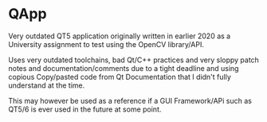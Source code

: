 # QApp

Very outdated QT5 application originally written in earlier 2020 as a University assignment to test using the OpenCV library/API. 

Uses very outdated toolchains, bad Qt/C++ practices and very sloppy patch notes and documentation/comments due to a tight deadline and using copious Copy/pasted code from Qt Documentation that I didn't fully understand at the time.

This may however be used as a reference if a GUI Framework/APi such as QT5/6 is ever used in the future at some point.

